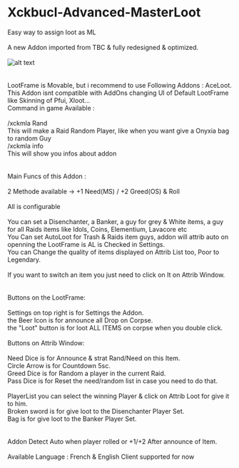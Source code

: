 # Xckbucl-Advanced-MasterLoot
Easy way to assign loot as ML<br />
<br />
A new Addon imported from TBC & fully redesigned & optimized.<br />
<br />
![alt text](https://preview.ibb.co/eCEjE7/Screenshot_1.png)<br />
<br />
<br />
LootFrame is Movable, but i recommend to use Following Addons : AceLoot.
<br />
This  Addon isnt compatible with AddOns changing UI of Default LootFrame like Skinning of Pfui, Xloot...
<br />
Command in game Available :<br />
<br />
/xckmla Rand<br />
This will make a Raid Random Player, like when you want give a Onyxia bag to random Guy<br />
/xckmla info<br />
This will show you infos about addon<br />
<br />
<br />
Main Funcs of this Addon :<br />
<br />
2 Methode available -> +1 Need(MS) / +2 Greed(OS) & Roll <br />
<br />
All is configurable<br />
<br />
You can set a Disenchanter, a Banker, a guy for grey & White items, a guy for all Raids items like Idols, Coins, Elementium, Lavacore etc<br />
You Can set AutoLoot for Trash & Raids item guys, addon will attrib auto on openning the LootFrame is AL is Checked in Settings.<br />
You can Change the quality of items displayed on Attrib List too, Poor to Legendary.<br />
<br />
If you want to switch an item you just need to click on It on Attrib Window.<br />
<br />
<br />
Buttons on the LootFrame:<br />
<br />
Settings on top right is for Settings the Addon.<br />
the Beer Icon is for announce all Drop on Corpse.<br />
the "Loot" button is for loot ALL ITEMS on corpse when you double click.<br />
<br />
Buttons on Attrib Window:<br />
<br />
Need Dice is for Announce & strat Rand/Need on this Item.<br />
Circle Arrow is for Countdown 5sc.<br />
Greed Dice is for Random a player in the current Raid.<br />
Pass Dice is for Reset the need/random list in case you need to do that.<br />
<br />
PlayerList you can select the winning Player & click on Attrib Loot for give it to him.<br />
Broken sword is for give loot to the Disenchanter Player Set.<br />
Bag is for give loot to the Banker Player Set.<br />
<br />
<br />
Addon Detect Auto when player rolled or +1/+2 After announce of Item.
<br />
<br />
Available Language : French & English Client supported for now<br />
